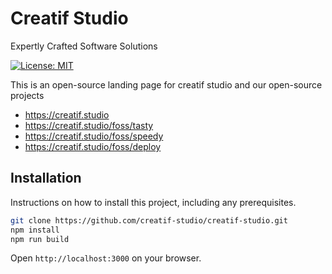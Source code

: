 # Creatif Studio
Expertly Crafted Software Solutions

[![License: MIT](https://img.shields.io/badge/License-MIT-yellow.svg)](https://opensource.org/licenses/MIT)

This is an open-source landing page for creatif studio and our open-source projects

- https://creatif.studio
- https://creatif.studio/foss/tasty
- https://creatif.studio/foss/speedy
- https://creatif.studio/foss/deploy

## Installation

Instructions on how to install this project, including any prerequisites.

```bash
git clone https://github.com/creatif-studio/creatif-studio.git
npm install
npm run build
```

Open `http://localhost:3000` on your browser.
